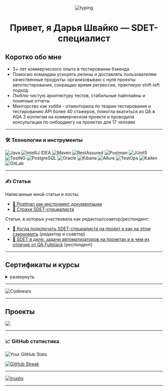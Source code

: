 <!-- Заголовок с печатающейся строкой -->
<p align="center">
  <img src="https://readme-typing-svg.herokuapp.com?font=JetBrains+Mono&size=22&duration=3000&pause=600&center=true&vCenter=true&width=720&lines=SDET+%E2%80%94+Java%2C+RestAssured%2C+JUnit%2C+Allure;API%2FDB+testing%2C+CI%2FCD%2C+Reporting;Делаю+тесты+быстрыми%2C+надёжными+и+наглядными" alt="typing" />
</p>

<h1 align="center">Привет, я Дарья Швайко — SDET-специалист</h1>

## Коротко обо мне
- 3+ лет коммерческого опыта в тестировании бэкенда
- Помогаю командам ускорять релизы и доставлять пользователям качественные продукты: организовываю с нуля проекты автотестирования, сокращаю время регрессии, практикую shift-left подход
- Люблю чистую архитектуру тестов, стабильные пайплайны и понятные отчеты
- Менторство как хобби - отменторила по теории тестирования и тестированию API более 40 стажеров, помогла вкатиться из QA в AQA 3 коллегам на коммерческом проекте и проводила консультации по онбордингу на проектах для 17 человек

---

### 🛠️ Технологии и инструменты

<div>
  <img src="https://img.shields.io/badge/Java-ED8B00?style=for-the-badge&logo=openjdk&logoColor=white" alt="Java">
  <img src="https://img.shields.io/badge/IntelliJ_IDEA-000000.svg?style=for-the-badge&logo=intellij-idea&logoColor=white" alt="IntelliJ IDEA">
  <img src="https://img.shields.io/badge/Apache_Maven-C71A36?style=for-the-badge&logo=Apache%20Maven&logoColor=white" alt="Maven">
  <img src="https://img.shields.io/badge/RestAssured-000000?style=for-the-badge&logo=rest-assured&logoColor=white" alt="RestAssured">
  <img src="https://img.shields.io/badge/Postman-FF6C37?style=for-the-badge&logo=postman&logoColor=white" alt="Postman">
  <img src="https://img.shields.io/badge/JUnit5-25A162?style=for-the-badge&logo=junit5&logoColor=white" alt="JUnit5">
  <img src="https://img.shields.io/badge/TestNG-009688?style=for-the-badge&logo=testng&logoColor=white" alt="TestNG">
  <img src="https://img.shields.io/badge/PostgreSQL-316192?style=for-the-badge&logo=postgresql&logoColor=white" alt="PostgreSQL">
  <img src="https://img.shields.io/badge/Oracle-F80000?style=for-the-badge&logo=oracle&logoColor=white" alt="Oracle">
  <img src="https://img.shields.io/badge/Kibana-005571?style=for-the-badge&logo=Kibana&logoColor=white" alt="Kibana">
  <img src="https://img.shields.io/badge/Allure-FF4F58?style=for-the-badge&logo=allure&logoColor=white" alt="Allure">
  <img src="https://img.shields.io/badge/TestOps-009688?style=for-the-badge&logo=testin&logoColor=white" alt="TestOps">
  <img src="https://img.shields.io/badge/Kaiten-4B9AFA?style=for-the-badge&logo=trello&logoColor=white" alt="Kaiten">
  <img src="https://img.shields.io/badge/GitLab-FC6D26?style=for-the-badge&logo=gitlab&logoColor=white" alt="GitLab">
</div>

---

### :writing_hand: Статьи

Написанные мной статьи и посты:

- [🔗 Postman как инструмент документации](https://habr.com/ru/companies/simbirsoft/articles/755382/)
- [🔗 Страхи SDET-специалиста](https://vk.com/wall-45285702_9063?w=wall-45285702_9063)


Статьи, в которых участвовала как редактор/соавтор/респондент:

- [🔗 Когда подключать SDET-специалиста на проект и как на этом сэкономить](https://companies.rbc.ru/news/qmqqliy9SX/kogda-podklyuchat-sdet-spetsialista-na-proekt-i-kak-na-etom-sekonomit/) (редактор и соавтор)
- [🔗 SDET в деле: задачи автоматизаторов на проектах и в чем их отличие от QA Fullstack](https://habr.com/ru/companies/simbirsoft/articles/894062/#:~:text=%D0%94%D0%B0%D1%80%D1%8C%D1%8F%2C%20SDET%2D%D1%81%D0%BF%D0%B5%D1%86%D0%B8%D0%B0%D0%BB%D0%B8%D1%81%D1%82,%D1%81%20%D0%BA%D0%B0%D0%B6%D0%B4%D1%8B%D0%BC%20%D1%81%D0%B5%D1%80%D0%B2%D0%B8%D1%81%D0%BE%D0%BC%C2%BB.) (респондент)

---

## Сертификаты и курсы

<details>
<summary>развернуть</summary>

[![ISTQB Foundation Level](https://img.shields.io/badge/ISTQB_Foundation-0B4B7D?style=for-the-badge&logo=testinglibrary&logoColor=white)](#)
*Сертификат доступен по запросу*

</details>

---

![Codewars](https://github.r2v.ch/codewars?user=Sunbr0)

---

## Проекты

<p align="left">
  <a href="https://github.com/sun6r0/kotlin-course">
    <img src="https://github-readme-stats.vercel.app/api/pin/?username=sun6r0&repo=kotlin-course&theme=default" />
  </a>
</p>

---

### 📈 GitHub статистика

![Your GitHub Stats](https://github-readme-stats.vercel.app/api?username=sun6r0&show_icons=true&theme=default)

[![GitHub Streak](http://github-readme-streak-stats.herokuapp.com?user=sun6r0&theme=dark&background=000000)](https://git.io/streak-stats)

---

[![trophy](https://github-profile-trophy.vercel.app/?username=sun6r0)](https://github.com/ryo-ma/github-profile-trophy)

---
